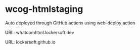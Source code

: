 # wcog-htmlstaging
Auto deployed through GitHub actions using web-deploy action

URL:  whatcomhtml.lockersoft.dev

URL: lockersoft.github.io
